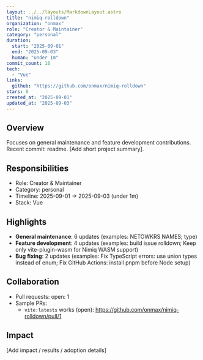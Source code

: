 ```yaml
---
layout: ../../layouts/MarkdownLayout.astro
title: "nimiq-rolldown"
organization: "onmax"
role: "Creator & Maintainer"
category: "personal"
duration:
  start: "2025-09-01"
  end: "2025-09-03"
  human: "under 1m"
commit_count: 16
tech:
  - "Vue"
links:
  github: "https://github.com/onmax/nimiq-rolldown"
stars: 0
created_at: "2025-09-01"
updated_at: "2025-09-03"
---
```

## Overview
Focuses on general maintenance and feature development contributions. Recent commit: readme. [Add short project summary].

## Responsibilities
- Role: Creator & Maintainer
- Category: personal
- Timeline: 2025-09-01 -> 2025-09-03 (under 1m)
- Stack: Vue

## Highlights
- **General maintenance**: 6 updates (examples: NETOWKRS NAMES; type)
- **Feature development**: 4 updates (examples: build issue rolldown; Keep only vite-plugin-wasm for Nimiq WASM support)
- **Bug fixing**: 2 updates (examples: Fix TypeScript errors: use union types instead of enum; Fix GitHub Actions: install pnpm before Node setup)

## Collaboration
- Pull requests: open: 1
- Sample PRs:
  - `vite:latests` works (open): https://github.com/onmax/nimiq-rolldown/pull/1

## Impact
[Add impact / results / adoption details]
